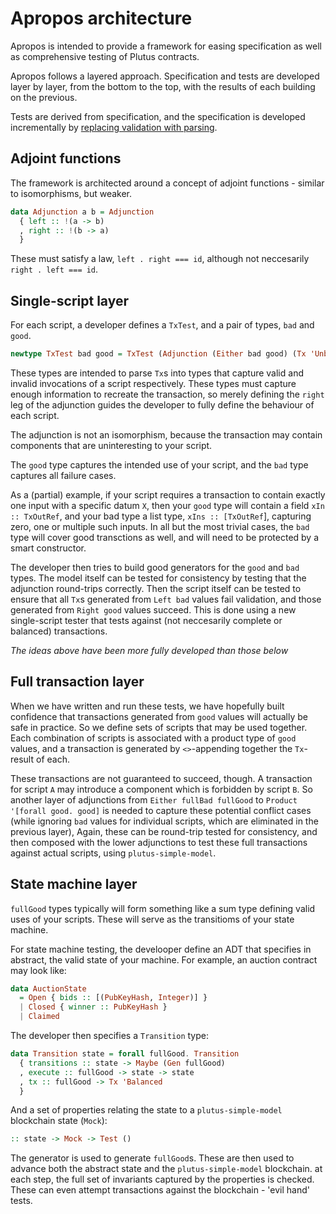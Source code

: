 # Apropos architecture

Apropos is intended to provide a framework for easing specification as well as
comprehensive testing of Plutus contracts.

Apropos follows a layered approach. Specification and tests are developed layer
by layer, from the bottom to the top, with the results of each building on the
previous.

Tests are derived from specification, and the specification is developed
incrementally by [replacing validation with
parsing](https://lexi-lambda.github.io/blog/2019/11/05/parse-don-t-validate).

## Adjoint functions

The framework is architected around a concept of adjoint functions - similar to
isomorphisms, but weaker.

```haskell
data Adjunction a b = Adjunction
  { left :: !(a -> b)
  , right :: !(b -> a)
  }
```

These must satisfy a law, `left . right === id`, although not neccesarily `right
. left === id`.

## Single-script layer

For each script, a developer defines a `TxTest`, and a pair of types, `bad` and
`good`.

```haskell
newtype TxTest bad good = TxTest (Adjunction (Either bad good) (Tx 'Unbalanced))
```

These types are intended to parse `Tx`s into types that capture valid and
invalid invocations of a script respectively. These types must capture enough
information to recreate the transaction, so merely defining the `right` leg of
the adjunction guides the developer to fully define the behaviour of each
script.

The adjunction is not an isomorphism, because the transaction may contain
components that are uninteresting to your script.

The `good` type captures the intended use of your script, and the `bad` type
captures all failure cases.

As a (partial) example, if your script requires a transaction to contain exactly
one input with a specific datum `X`, then your `good` type will contain a field
`xIn :: TxOutRef`, and your bad type a list type, `xIns :: [TxOutRef`],
capturing zero, one or multiple such inputs. In all but the most trivial cases,
the `bad` type will cover good transctions as well, and will need to be
protected by a smart constructor.

The developer then tries to build good generators for the `good` and `bad`
types. The model itself can be tested for consistency by testing that the
adjunction round-trips correctly. Then the script itself can be tested to ensure
that all `Tx`s generated from `Left bad` values fail validation, and those
generated from `Right good` values succeed. This is done using a new
single-script tester that tests against (not neccesarily complete or balanced)
transactions.

_The ideas above have been more fully developed than those below_

## Full transaction layer

When we have written and run these tests, we have hopefully built confidence
that transactions generated from `good` values will actually be safe in
practice. So we define sets of scripts that may be used together. Each
combination of scripts is associated with a product type of `good` values, and a
transaction is generated by `<>`-appending together the `Tx`-result of each.

These transactions are not guaranteed to succeed, though. A transaction for
script `A` may introduce a component which is forbidden by script `B`. So
another layer of adjunctions from `Either fullBad fullGood` to `Product '[forall
good. good]` is needed to capture these potential conflict cases (while ignoring
`bad` values for individual scripts, which are eliminated in the previous
layer), Again, these can be round-trip tested for consistency, and then composed
with the lower adjunctions to test these full transactions against actual
scripts, using `plutus-simple-model`.

## State machine layer

`fullGood` types typically will form something like a sum type defining valid
uses of your scripts. These will serve as the transitioms of your state machine.

For state machine testing, the develooper define an ADT that specifies in
abstract, the valid state of your machine. For example, an auction contract may
look like:

```haskell
data AuctionState 
  = Open { bids :: [(PubKeyHash, Integer)] }
  | Closed { winner :: PubKeyHash }
  | Claimed
```

The developer then specifies a `Transition` type:

```haskell
data Transition state = forall fullGood. Transition 
  { transitions :: state -> Maybe (Gen fullGood)
  , execute :: fullGood -> state -> state
  , tx :: fullGood -> Tx 'Balanced
  }
```

And a set of properties relating the state to a `plutus-simple-model` blockchain
state (`Mock`):

```haskell
:: state -> Mock -> Test ()
```

The generator is used to generate `fullGood`s. These are then used to advance
both the abstract state and the `plutus-simple-model` blockchain. at each step,
the full set of invariants captured by the properties is checked. These can even
attempt transactions against the blockchain - 'evil hand' tests.

